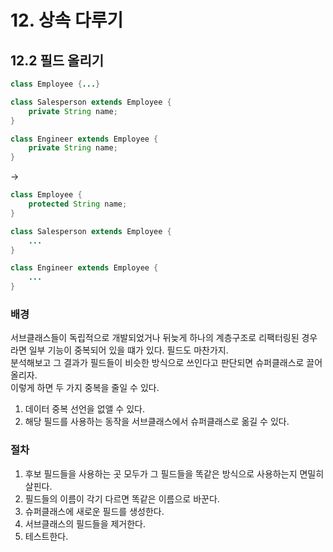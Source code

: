 # 12. 상속 다루기
## 12.2 필드 올리기
```Java
class Employee {...}

class Salesperson extends Employee {
	private String name;
}

class Engineer extends Employee {
	private String name;
}
```
-> 
```Java
class Employee {
	protected String name;
}

class Salesperson extends Employee {
	...
}

class Engineer extends Employee {
	...
}
```

### 배경 
서브클래스들이 독립적으로 개발되었거나 뒤늦게 하나의 계층구조로 리팩터링된 경우라면 일부 기능이 중복되어 있을 떄가 있다. 필드도 마찬가지.  
분석해보고 그 결과가 필드들이 비슷한 방식으로 쓰인다고 판단되면 슈퍼클래스로 끌어올리자.  
이렇게 하면 두 가지 중복을 줄일 수 있다.
1. 데이터 중복 선언을 없앨 수 있다.
2. 해당 필드를 사용하는 동작을 서브클래스에서 슈퍼클래스로 옮길 수 있다.  

### 절차
1. 후보 필드들을 사용하는 곳 모두가 그 필드들을 똑같은 방식으로 사용하는지 면밀히 살핀다.
2. 필드들의 이름이 각기 다르면 똑같은 이름으로 바꾼다.
3. 슈퍼클래스에 새로운 필드를 생성한다.
4. 서브클래스의 필드들을 제거한다.
5. 테스트한다.




















